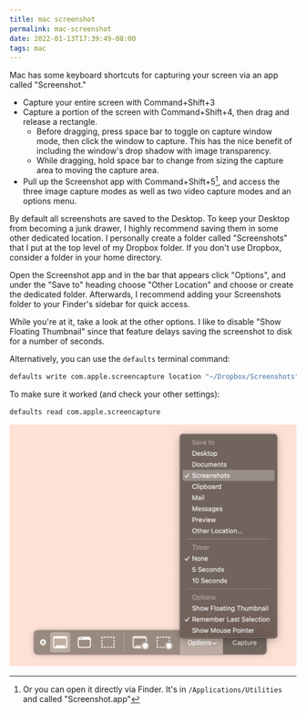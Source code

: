 ```yaml
---
title: mac screenshot
permalink: mac-screenshot
date: 2022-01-13T17:39:49-08:00
tags: mac
---
```


Mac has some keyboard shortcuts for capturing your screen via an app called
"Screenshot."

- Capture your entire screen with Command+Shift+3
- Capture a portion of the screen with Command+Shift+4, then drag and release a
  rectangle.
  - Before dragging, press space bar to toggle on capture window mode, then
    click the window to capture. This has the nice benefit of including the
    window's drop shadow with image transparency.
  - While dragging, hold space bar to change from sizing the capture area to
    moving the capture area.
- Pull up the Screenshot app with Command+Shift+5[^finder], and access the three
  image capture modes as well as two video capture modes and an options menu.

[^finder]:
    Or you can open it directly via Finder. It's in `/Applications/Utilities`
    and called "Screenshot.app"

By default all screenshots are saved to the Desktop. To keep your Desktop from
becoming a junk drawer, I highly recommend saving them in some other dedicated
location. I personally create a folder called "Screenshots" that I put at the
top level of my Dropbox folder. If you don't use Dropbox, consider a folder in
your home directory.

Open the Screenshot app and in the bar that appears click "Options", and under
the "Save to" heading choose "Other Location" and choose or create the dedicated
folder. Afterwards, I recommend adding your Screenshots folder to your Finder's
sidebar for quick access.

While you're at it, take a look at the other options. I like to disable "Show
Floating Thumbnail" since that feature delays saving the screenshot to disk for
a number of seconds.

Alternatively, you can use the `defaults` terminal command:

```sh
defaults write com.apple.screencapture location "~/Dropbox/Screenshots"
```

To make sure it worked (and check your other settings):

```sh
defaults read com.apple.screencapture
```

![Screenshot.app Options](../media/5d29319e337e0664.png)
